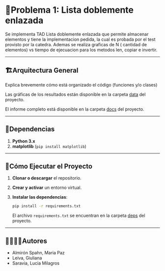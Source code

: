 # 🐍Problema 1: Lista doblemente enlazada 

Se implementa TAD Lista doblemente enlazada que permite almacenar elementos y tiene la implementacion pedida, la cual es probada por el test provisto por la catedra. Ademas se realiza graficas de N ( cantidad de elementos) vs tiempo de ejecuacion para los metodos len, copiar e invertir.

---
## 🏗Arquitectura General

Explica brevemente cómo está organizado el código (funciones y/o clases)

Las gráficas de los resultados están disponible en la carpeta [data](./data) del proyecto.

El informe completo está disponible en la carpeta [docs](./docs) del proyecto.

---
## 📑Dependencias

1. **Python 3.x**
2. **matplotlib** (`pip install matplotlib`)

---
## 🚀Cómo Ejecutar el Proyecto
1. **Clonar o descargar** el repositorio.

2. **Crear y activar** un entorno virtual.

3. **Instalar las dependencias**:
   ```bash
   pip install -r requirements.txt
   ```
   El archivo `requirements.txt` se encuentran en la carpeta [deps](./deps) del proyecto.

---
## 🙎‍♀️🙎‍♂️Autores

- Almirón Spahn, Maria Paz
- Leiva, Giuliana 
- Saravia, Lucia Milagros

